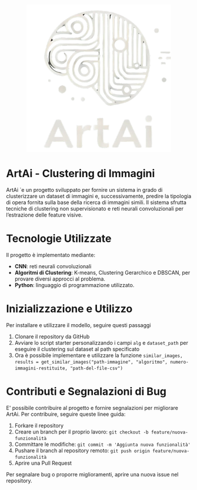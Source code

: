 <p align="center"><img src="https://github.com/angelobarone/ArtAI/blob/master/logoArtaiwhite.png" height="400"></p>

# ArtAi - Clustering di Immagini
ArtAi `e un progetto sviluppato per fornire un sistema in grado di clusterizzare un dataset
di immagini e, successivamente, predire la tipologia di opera fornita sulla base della
ricerca di immagini simili. Il sistema sfrutta tecniche di clustering non supervisionato e
reti neurali convoluzionali per l’estrazione delle feature visive.

# Tecnologie Utilizzate
Il progetto è implementato mediante:
- **CNN**: reti neurali convoluzionali
- **Algoritmi di Clustering**: K-means, Clustering Gerarchico e DBSCAN, per provare diversi approcci al problema.
- **Python**: linguaggio di programmazione utilizzato.

# Inizializzazione e Utilizzo
Per installare e utilizzare il modello, seguire questi passaggi
1. Clonare il repository da GitHub
2. Avviare lo script starter personalizzando i campi `alg` e `dataset_path` per eseguire il clustering sul dataset al path specificato
3. Ora è possibile implementare e utilizzare la funzione `similar_images, results = get_similar_images("path-immagine", "algoritmo", numero-immagini-restituite, "path-del-file-csv")`

# Contributi e Segnalazioni di Bug
E' possibile contribuire al progetto e fornire segnalazioni per migliorare ArtAi. Per contribuire, seguire queste linee guida:
1. Forkare il repository
2. Creare un branch per il proprio lavoro: `git checkout -b feature/nuova-funzionalità`
3. Committare le modifiche: `git commit -m 'Aggiunta nuova funzionalità'`
4. Pushare il branch al repository remoto: `git push origin feature/nuova-funzionalità`
5. Aprire una Pull Request

Per segnalare bug o proporre miglioramenti, aprire una nuova issue nel repository.
